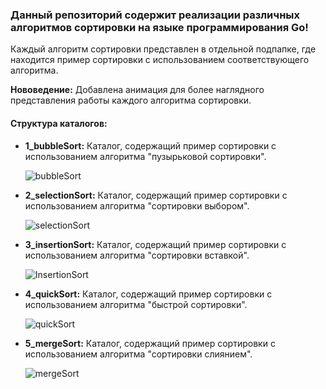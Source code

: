 ### **Данный репозиторий содержит реализации различных алгоритмов сортировки на языке программирования Go**!


Каждый алгоритм сортировки представлен в отдельной подпапке, где находится пример сортировки с использованием соответствующего алгоритма.

**Нововедение:**
Добавлена анимация для более наглядного представления работы каждого алгоритма сортировки.

#### **Структура каталогов:**

- **1_bubbleSort:**
  Каталог, содержащий пример сортировки с использованием алгоритма "пузырьковой сортировки".
  
  ![bubbleSort](https://github.com/user-attachments/assets/948155f0-8206-4162-8a05-24dececbd9f8)

- **2_selectionSort:**
  Каталог, содержащий пример сортировки с использованием алгоритма "сортировки выбором".
  
  ![selectionSort](https://github.com/user-attachments/assets/14ca5693-e01f-45c3-b0a6-bd0aa5058d4c)

- **3_insertionSort:**
  Каталог, содержащий пример сортировки с использованием алгоритма "сортировки вставкой".
  
  ![InsertionSort](https://github.com/user-attachments/assets/91fb1397-6eeb-484c-8fff-cf938cea96d5)

- **4_quickSort:**
  Каталог, содержащий пример сортировки с использованием алгоритма "быстрой сортировки".
  
  ![quickSort](https://github.com/user-attachments/assets/d6264774-fee6-4a30-bd6d-cd9190d58164)

- **5_mergeSort:**
  Каталог, содержащий пример сортировки с использованием алгоритма "сортировки слиянием".
  
  ![mergeSort](https://github.com/user-attachments/assets/8d640658-9c0a-452f-8d35-5661d6892243)

